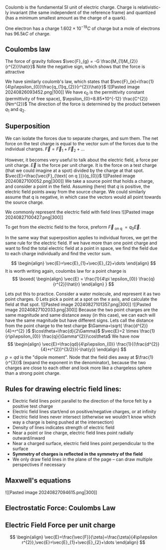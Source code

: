Coulomb is the fundamental SI unit of electric charge. Charge is relativistic-ly invariant (the same independent of the reference frame) and quantized (has a minimum smallest amount as the charge of a quark).

One electron has a charge $1.602\times 10^{-19}C$ of charge
but a mole of electrons has $96.5kC$ of charge.

## Coulombs law
The force of gravity follows $\vec{F}_{g} = -G \frac{M_{1}M_{2}}{r^{2}}\hat{r}$
Note the negative sign, which shows that the force is attractive

We have similarly coulomb's law, which states that $\vec{F}_{e}=\frac{1}{4\pi\epsilon_{0}}\frac{q_{1}q_{2}}{r^{2}}\hat{r}$
![[Pasted image 20240826093452.png|100]]
We have $\epsilon_{0}$ is the permittivity constant (permittivity of free space), $\epsilon_{0}=8.85*10^{-12} \frac{C^{2}}{Nm^{2}}$
The direction of the force is determined by the product between $q_{1}\text{ and } q_{2}$.


## Superposition
We can isolate the forces due to separate charges, and sum them. The net force on the test charge is equal to the vector sum of the forces due to the individual charges. 
$\vec{F}=\vec{F}_{1}+\vec{F}_{2}+\dots$

However, it becomes very useful to talk about the electric field, a force per unit charge.
$\vec{E}$ is the force per unit charge. It is the force on a test charge (that we could imagine at a spot) divided by the charge at that spot.
$\vec{E}=\frac{\vec{F}_{\text{ on q }}}{q_{0}}$
![[Pasted image 20240827100052.png|300]]
We take a source point that holds a charge, and consider a point in the field. Assuming (here) that $q$ is positive, the electric field points away from the source charge. We could similarly assume that q is negative, in which case the vectors would all point towards the source charge. 

We commonly represent the electric field with field lines
![[Pasted image 20240827100427.png|300]]

To get from the electric field to the force, preform
$\vec{F}_{\text{ on q }}=q_{0}\vec{E}$.

In the same way that superposition applies to individual forces, we get the same rule for the electric field.
If we have more than one point charge and want to find the total electric field at a point in space, we find the field due to each charge individually and find the vector sum.

$$
\begin{align}
\vec{E}=\vec{E}_{1}+\vec{E}_{2}+\dots
\end{align}
$$
It is worth writing again, coulombs law for a point charge is
$$
\boxed{
\begin{align}
\vec{E} = \frac{1}{4\pi \epsilon_{0}} \frac{q}{r^{2}}\hat{r}
\end{align}
}
$$


Lets put this to practice. Consider a water molecule, and represent it as two point charges.
0
Lets pick a point at a spot on the x axis, and calculate the field at that spot.
![[Pasted image 20240827101357.png|300]]
![[Pasted image 20240827102033.png|300]]
Because the two point charges are the same magnitude and same distance away (in this case), we can each will have the same magnitude but have different signs.
Lets call the distance from the point charge to the test charge $\Gamma=\sqrt{ \frac{d^{2}}{4}+r^{2} }$
$\cos\theta=\frac{d}{2\Gamma}$
$\vec{E}=2 \times \frac{1}{r\pi\epsilon_{0}} \frac{q}{\Gamma^{2}}\cos\theta$
We have now
$$
\begin{align}
\vec{E}=\frac{qd}{4\pi\epsilon_{0}} \frac{1}{(\frac{d^{2}}{4}+r^{2})^{3/2}}(-\hat{y})
\end{align}
$$
$p=qd$ is the "dipole moment".
Node that the field dies away at $\frac{1}{r^{3}}$ (expand the exponent in the denominator), because the two charges are close to each other and look more like a chargeless sphere than a strong point charge.


## Rules for drawing electric field lines:


* Electric field lines point parallel to the direction of the force felt by a  positive test charge 
* Electric field lines start/end on positive/negative charges, or at infinity  
* Electric field lines never intersect  (otherwise we wouldn't know which way a charge is being pushed at the intersection)
* Density of lines indicates strength of electric field  
* Near a point or line charge, electric field lines point radially  outward/inward  
* Near a charged surface, electric field lines point perpendicular to the surface
* **Symmetry of charges is reflected in the symmetry of the field**  
* We only draw field lines in the plane of the page – can draw multiple  perspectives if necessary

## Maxwell's equations
![[Pasted image 20240827094615.png|300]]


## Electrostatic Force: Coulombs Law

## Electric Field Force per unit charge
$$
\begin{align}
\vec{E}=\frac{\vec{F}}{\zeta}=\frac{\zeta}{4\pi\epsilon r^{2}},\vec{E}=\vec{E}_{1}+\vec{E}_{2}+\dots
\end{align}
$$

